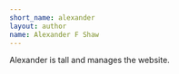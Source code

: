 ```yaml
---
short_name: alexander
layout: author
name: Alexander F Shaw
---
```

Alexander is tall and manages the website.  
 <br/>
